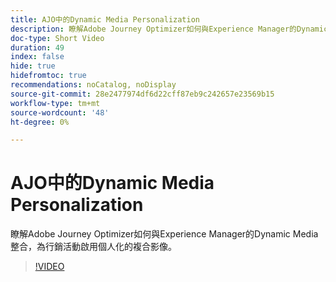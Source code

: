 ```yaml
---
title: AJO中的Dynamic Media Personalization
description: 瞭解Adobe Journey Optimizer如何與Experience Manager的Dynamic Media整合，為行銷活動啟用個人化的複合影像。
doc-type: Short Video
duration: 49
index: false
hide: true
hidefromtoc: true
recommendations: noCatalog, noDisplay
source-git-commit: 28e2477974df6d22cff87eb9c242657e23569b15
workflow-type: tm+mt
source-wordcount: '48'
ht-degree: 0%

---
```



# AJO中的Dynamic Media Personalization

瞭解Adobe Journey Optimizer如何與Experience Manager的Dynamic Media整合，為行銷活動啟用個人化的複合影像。

<!-- 62_S520_3442520_48_dynamic-media-personalization-in-ajo -->
>[!VIDEO](https://video.tv.adobe.com/v/3458201/?learn=on&enablevpops=true)
